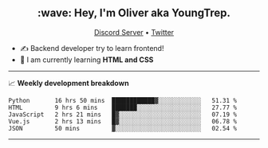 <h2 align="center">:wave: Hey, I'm Oliver aka YoungTrep.</h2>
<p align="center">
  <a href="https://discord.gg/CfRPnCDEaN">Discord Server</a> •
  <a href="https://twitter.com/trep_young">Twitter</a>
</p>

- ✍️ Backend developer try to learn frontend!
- 📝 I am currently learning **HTML and CSS**

-------

📈 **Weekly development breakdown**
<!--START_SECTION:waka-->
```text
Python       16 hrs 50 mins  ████████████▓░░░░░░░░░░░░   51.31 % 
HTML         9 hrs 6 mins    ███████░░░░░░░░░░░░░░░░░░   27.77 % 
JavaScript   2 hrs 21 mins   █▓░░░░░░░░░░░░░░░░░░░░░░░   07.19 % 
Vue.js       2 hrs 13 mins   █▓░░░░░░░░░░░░░░░░░░░░░░░   06.78 % 
JSON         50 mins         ▓░░░░░░░░░░░░░░░░░░░░░░░░   02.54 % 
```
<!--END_SECTION:waka-->

-------
